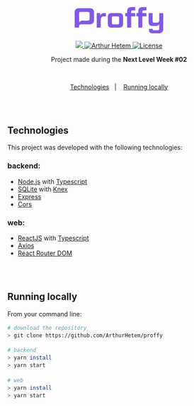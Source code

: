<div align="center">

  <img src="./readme/purple-logo.svg" width="200px" /> <br />
  
  <a href="https://twitter.com/arthurhetem">
    <img src="https://img.shields.io/badge/-%40arthurhetem-8257E5?style=flat&logo=Twitter&logoColor=white" />
  </a>

  <a href="https://mailto:arthurhetem.1@hotmail.com">
    <img alt="Arthur Hetem" src="https://img.shields.io/badge/-arthurhetem.1%40hotmail.com-8257E5?style=flat&logo=microsoft-outlook&logoColor=white" />
  </a>
  
  <a href="https://github.com/ArthurHetem/proffy/blob/master/LICENSE">
    <img alt="License" src="https://img.shields.io/badge/license-MIT-8257E5">
  </a>
  
  <br/>
  
  <p>Project made during the <b>Next Level Week #02</b></p>

</div>

<br>

<p align="center">
  <a href="#techs">Technologies</a>&nbsp;&nbsp;&nbsp;|&nbsp;&nbsp;&nbsp;
  <a href="#running-locally">Running locally</a>
</p>

<br/>&nbsp;

<h2 id="techs"> Technologies </h2>

This project was developed with the following technologies:

### backend:
- [Node.js](https://nodejs.org/en/docs/) with [Typescript](https://www.typescriptlang.org/)
- [SQLite](https://www.sqlite.org/index.html) with [Knex](http://knexjs.org/)
- [Express](https://expressjs.com/)
- [Cors](https://github.com/expressjs/cors)

### web:
- [ReactJS](https://reactjs.org/) with [Typescript](https://www.typescriptlang.org/)
- [Axios](https://github.com/axios/axios)
- [React Router DOM](https://reactrouter.com/web/guides/quick-start)


<br/>&nbsp;

<h2 id="running-locally"> Running locally </h2>

From your command line:

```sh
# download the repository
> git clone https://github.com/ArthurHetem/proffy

# backend
> yarn install
> yarn start

# web
> yarn install
> yarn start
```